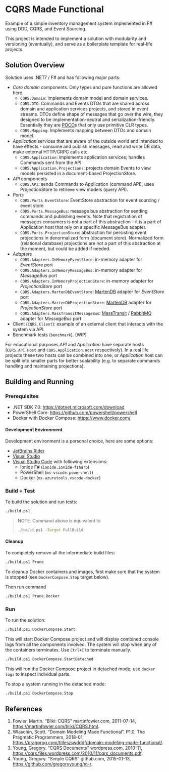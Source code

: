 # CQRS Made Functional

Example of a simple inventory management system implemented in F# using DDD,
CQRS, and Event Sourcing.

This project is intended to implement a solution with modularity
and versioning (eventually), and serve as a boilerplate template for
real-life projects.

## Solution Overview

Solution uses .NET7 / F# and has following major parts:

- *Core domain* components. Only types and pure functions are allowed here.
  - `CQRS.Domain`: Implements domain model and domain services.
  - `CQRS.DTO`: Commands and Events DTOs that are shared across domain and
    application services projects, and stored in event streams. DTOs define
    shape of messages that go over the wire, they designed to be
    implementation-neutral and serialization-friendly. Essentially they are
    [POCO](https://en.wikipedia.org/wiki/Plain_old_CLR_object)s that only use
    primitive CLR types.
  - `CQRS.Mapping`: Implements mapping between DTOs and domain model.
- *Application* services that are aware of the outside world and intended
    to have effects - consume and publish messages, read and write DB data,
    make external HTTP/GRPC calls etc.
  - `CQRS.Application`: implements application services; handles Commands sent
    from the API.
  - `CQRS.Application.Projections`: projects domain Events to view models
    persisted in a document-based ProjectionStore.
- *API* components
  - `CQRS.API`: sends Commands to Application (command API),
    uses ProjectionStore to retrieve view models (query API).
- *Ports*
  - `CQRS.Ports.EventStore`: EventStore abstraction for event sourcing /
    event store
  - `CQRS.Ports.MessageBus`: message bus abstraction for sending commands and
    publishing events. Note that registration of messages consumers is not
    a part of this abstraction - it is a part of Application host that rely
    on a specific MessageBus adapter.
  - `CQRS.Ports.ProjectionStore`: abstraction for persisting event
    projections in denormalized form (document store). Normalized form
    (relational database) projections are not a part of this abstraction
    at the moment, but could be added if needed.
- *Adapters*
  - `CQRS.Adapters.InMemoryEventStore`: in-memory adapter for *EventStore* port
  - `CQRS.Adapters.InMemoryMessageBus`: in-memory adapter for *MessageBus* port
  - `CQRS.Adapters.InMemoryProjectionStore`: in-memory adapter for
    *ProjectionStore* port
  - `CQRS.Adapters.MartenDbEventStore`: [MartenDB](https://martendb.io/) adapter
    for *EventStore* port
  - `CQRS.Adapters.MartenDbProjectionStore`: [MartenDB](https://martendb.io/)
    adapter for *ProjectionStore* port
  - `CQRS.Adapters.MassTransitMessageBus`:
    [MassTransit](https://masstransit.io/) /
    [RabbitMQ](https://www.rabbitmq.com/) adapter for *MessageBus* port
- Client (`CQRS.Client`): example of an external client that interacts with
  the system via API.
- Benchmark tests (`benchmark`). (WIP)

For educational purposes *API* and *Application* have separate hosts
(`CQRS.API.Host` and `CQRS.Application.Host` respectively). In a real life
projects these two hosts can be combined into one, or *Application* host
can be split into smaller parts for better scalability (e.g. to separate
commands handling and maintaining projections).

## Building and Running

### Prerequisites

- .NET SDK 7.0: <https://dotnet.microsoft.com/download>
- PowerShell Core: <https://github.com/powershell/powershell>
- Docker with Docker Compose: <https://www.docker.com/>

#### Development Environment

Development environment is a personal choice, here are some options:

- [JetBrains Rider](https://www.jetbrains.com/rider/)
- [Visual Studio](https://visualstudio.microsoft.com/)
- [Visual Studio Code](https://code.visualstudio.com/) with following
  extensions:
  - Ionide F# (`ionide.ionide-fsharp`)
  - PowerShell (`ms-vscode.powershell`)
  - Docker (`ms-azuretools.vscode-docker`)

### Build + Test

To build the solution and run tests:

```bash
./build.ps1
```

> NOTE. Command above is equivalent to
>
> ```bash
> ./build.ps1 -Target FullBuild
> ```

#### Cleanup

To completely remove all the intermediate build files:

```bash
./build.ps1 Prune
```

To cleanup Docker containers and images, first make sure that the system
is stopped (see `DockerCompose.Stop` target below).

Then run command

```bash
./build.ps1 Prune.Docker
```

### Run

To run the solution:

```bash
./build.ps1 DockerCompose.Start
```

This will start Docker Compose project and will display combined console logs
from all the components involved. The system will stop when any of the
containers terminates. Use `Ctrl+C` to terminate manually.

```bash
./build.ps1 DockerCompose.StartDetached
```

This will run the Docker Compose project in detached mode;
use `docker logs` to inspect individual parts.

To stop a system running in the detached mode:

```bash
./build.ps1 DockerCompose.Stop
```

## References

1. Fowler, Martin. “Bliki: CQRS” martinfowler.com, 2011-07-14, <https://martinfowler.com/bliki/CQRS.html>.
1. Wlaschin, Scott. “Domain Modeling Made Functional”. P1.0, The Pragmatic Programmers, 2018-01, <https://pragprog.com/titles/swdddf/domain-modeling-made-functional/>. 
1. Young, Gregory. “CQRS Documents” wordpress.com, 2010-11, <https://cqrs.files.wordpress.com/2010/11/cqrs_documents.pdf>.
1. Young, Gregory. “Simple CQRS” github.com, 2015-01-13, <https://github.com/gregoryyoung/m-r>.
